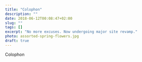 ```yaml
---
title: "Colophon"
description: ""
date: 2018-06-12T00:08:47+02:00
slug: ""
tags: []
excerpt: "No more excuses. Now undergoing major site revamp."
photo: assorted-spring-flowers.jpg
draft: true
---
```


Colophon


